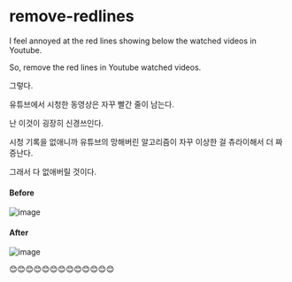 # remove-redlines
I feel annoyed at the red lines showing below the watched videos in Youtube.

So, remove the red lines in Youtube watched videos.



그렇다.

유튜브에서 시청한 동영상은 자꾸 빨간 줄이 남는다.

난 이것이 굉장히 신경쓰인다.

시청 기록을 없애니까 유튜브의 망해버린 알고리즘이 자꾸 이상한 걸 츄라이해서 더 짜증난다.

그래서 다 없애버릴 것이다.



#### Before

![image](https://user-images.githubusercontent.com/26345945/183828526-a19f4376-86da-4956-bbdd-ebe4ee4edb29.png)

#### After

![image](https://user-images.githubusercontent.com/26345945/183828684-c1a55783-98ab-421e-8420-f72981d842b6.png)



😊😊😊😊😊😊😊😊😊😊😊😊😊